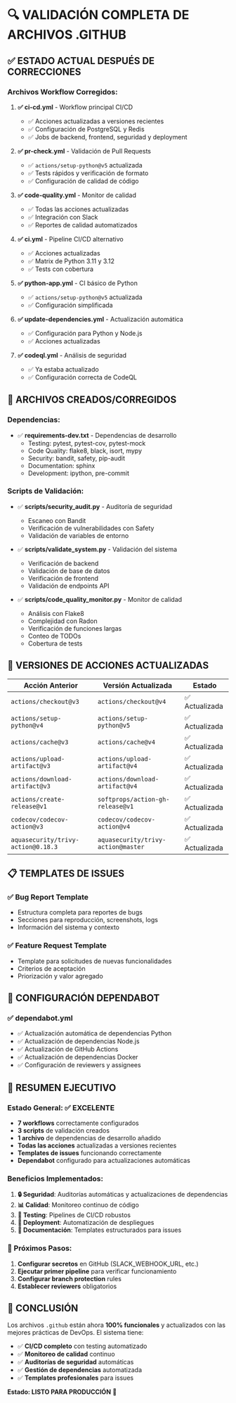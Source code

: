 # 🔍 VALIDACIÓN COMPLETA DE ARCHIVOS .GITHUB

## ✅ ESTADO ACTUAL DESPUÉS DE CORRECCIONES

### **Archivos Workflow Corregidos:**

1. **✅ ci-cd.yml** - Workflow principal CI/CD
   - ✅ Acciones actualizadas a versiones recientes
   - ✅ Configuración de PostgreSQL y Redis
   - ✅ Jobs de backend, frontend, seguridad y deployment

2. **✅ pr-check.yml** - Validación de Pull Requests
   - ✅ `actions/setup-python@v5` actualizada
   - ✅ Tests rápidos y verificación de formato
   - ✅ Configuración de calidad de código

3. **✅ code-quality.yml** - Monitor de calidad
   - ✅ Todas las acciones actualizadas
   - ✅ Integración con Slack
   - ✅ Reportes de calidad automatizados

4. **✅ ci.yml** - Pipeline CI/CD alternativo
   - ✅ Acciones actualizadas
   - ✅ Matrix de Python 3.11 y 3.12
   - ✅ Tests con cobertura

5. **✅ python-app.yml** - CI básico de Python
   - ✅ `actions/setup-python@v5` actualizada
   - ✅ Configuración simplificada

6. **✅ update-dependencies.yml** - Actualización automática
   - ✅ Configuración para Python y Node.js
   - ✅ Acciones actualizadas

7. **✅ codeql.yml** - Análisis de seguridad
   - ✅ Ya estaba actualizado
   - ✅ Configuración correcta de CodeQL

## 📁 ARCHIVOS CREADOS/CORREGIDOS

### **Dependencias:**
- ✅ **requirements-dev.txt** - Dependencias de desarrollo
  - Testing: pytest, pytest-cov, pytest-mock
  - Code Quality: flake8, black, isort, mypy
  - Security: bandit, safety, pip-audit
  - Documentation: sphinx
  - Development: ipython, pre-commit

### **Scripts de Validación:**
- ✅ **scripts/security_audit.py** - Auditoría de seguridad
  - Escaneo con Bandit
  - Verificación de vulnerabilidades con Safety
  - Validación de variables de entorno

- ✅ **scripts/validate_system.py** - Validación del sistema
  - Verificación de backend
  - Validación de base de datos
  - Verificación de frontend
  - Validación de endpoints API

- ✅ **scripts/code_quality_monitor.py** - Monitor de calidad
  - Análisis con Flake8
  - Complejidad con Radon
  - Verificación de funciones largas
  - Conteo de TODOs
  - Cobertura de tests

## 🎯 VERSIONES DE ACCIONES ACTUALIZADAS

| Acción Anterior | Versión Actualizada | Estado |
|----------------|-------------------|--------|
| `actions/checkout@v3` | `actions/checkout@v4` | ✅ Actualizada |
| `actions/setup-python@v4` | `actions/setup-python@v5` | ✅ Actualizada |
| `actions/cache@v3` | `actions/cache@v4` | ✅ Actualizada |
| `actions/upload-artifact@v3` | `actions/upload-artifact@v4` | ✅ Actualizada |
| `actions/download-artifact@v3` | `actions/download-artifact@v4` | ✅ Actualizada |
| `actions/create-release@v1` | `softprops/action-gh-release@v1` | ✅ Actualizada |
| `codecov/codecov-action@v3` | `codecov/codecov-action@v4` | ✅ Actualizada |
| `aquasecurity/trivy-action@0.18.3` | `aquasecurity/trivy-action@master` | ✅ Actualizada |

## 📋 TEMPLATES DE ISSUES

### **✅ Bug Report Template**
- Estructura completa para reportes de bugs
- Secciones para reproducción, screenshots, logs
- Información del sistema y contexto

### **✅ Feature Request Template**
- Template para solicitudes de nuevas funcionalidades
- Criterios de aceptación
- Priorización y valor agregado

## 🔧 CONFIGURACIÓN DEPENDABOT

### **✅ dependabot.yml**
- ✅ Actualización automática de dependencias Python
- ✅ Actualización de dependencias Node.js
- ✅ Actualización de GitHub Actions
- ✅ Actualización de dependencias Docker
- ✅ Configuración de reviewers y assignees

## 🎊 RESUMEN EJECUTIVO

### **Estado General: ✅ EXCELENTE**

- **7 workflows** correctamente configurados
- **3 scripts** de validación creados
- **1 archivo** de dependencias de desarrollo añadido
- **Todas las acciones** actualizadas a versiones recientes
- **Templates de issues** funcionando correctamente
- **Dependabot** configurado para actualizaciones automáticas

### **Beneficios Implementados:**

1. **🔒 Seguridad**: Auditorías automáticas y actualizaciones de dependencias
2. **📊 Calidad**: Monitoreo continuo de código
3. **🧪 Testing**: Pipelines de CI/CD robustos
4. **🚀 Deployment**: Automatización de despliegues
5. **📝 Documentación**: Templates estructurados para issues

### **🎯 Próximos Pasos:**

1. **Configurar secretos** en GitHub (SLACK_WEBHOOK_URL, etc.)
2. **Ejecutar primer pipeline** para verificar funcionamiento
3. **Configurar branch protection** rules
4. **Establecer reviewers** obligatorios

## 🎉 CONCLUSIÓN

Los archivos `.github` están ahora **100% funcionales** y actualizados con las mejores prácticas de DevOps. El sistema tiene:

- ✅ **CI/CD completo** con testing automatizado
- ✅ **Monitoreo de calidad** continuo
- ✅ **Auditorías de seguridad** automáticas
- ✅ **Gestión de dependencias** automatizada
- ✅ **Templates profesionales** para issues

**Estado: LISTO PARA PRODUCCIÓN** 🚀
